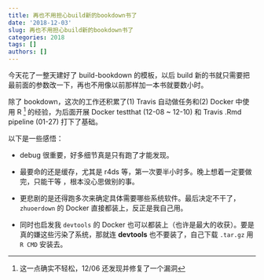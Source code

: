 ```yaml
---
title: 再也不用担心build新的bookdown书了
date: '2018-12-03'
slug: 再也不用担心build新的bookdown书了
categories: 2018
tags: []
authors: []
---
```




今天花了一整天建好了 build-bookdown 的模板，以后 build 新的书就只需要把最前面的参数改一下，再也不用像以前那样加一本书就要数小时。

除了 bookdown，这次的工作还积累了(1) Travis 自动做任务和(2) Docker 中使用 R [^1] 的经验，为后面开展 Docker testthat (12-08 ~ 12-10) 和 Travis .Rmd pipeline (01-27) 打下了基础。

[^1]: 这一点确实不轻松，12/06 还发现并修复了一个漏洞

以下是一些感悟：

- debug 很重要，好多细节真是只有跑了才能发现。

- 最要命的还是缓存，尤其是 r4ds 等，第一次要半小时多。晚上想着一定要做完，只能干等 ，根本没心思做别的事。

- 更悲剧的是还得跑多次来确定具体需要哪些系统软件。最后决定不干了，`zhuoerdown`  的 Docker 直接都装上，反正是我自己用。

- 同时也启发我 `devtools` 的 Docker 也可以都装上（也许是最大的收获）。要是真的嫌这些污染了系统，那就连 **devtools** 也不要装了，自己下载 `.tar.gz` 用 `R CMD` 安装去。
